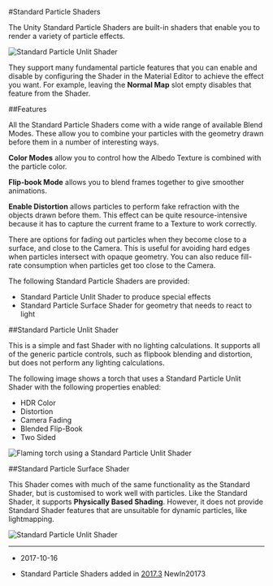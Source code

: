#Standard Particle Shaders

The Unity Standard Particle Shaders are built-in shaders that enable you to render a variety of particle effects. 

![Standard Particle Unlit Shader](../uploads/Main/StandardParticleUnlitShader.png)

They support many fundamental particle features that you can enable and disable by configuring the Shader in the Material Editor to achieve the effect you want. For example, leaving the __Normal Map__ slot empty disables that feature from the Shader.

##Features

All the Standard Particle Shaders come with a wide range of available Blend Modes. These allow you to combine your particles with the geometry drawn before them in a number of interesting ways.

__Color Modes__ allow you to control how the Albedo Texture is combined with the particle color. 

__Flip-book Mode__ allows you to blend frames together to give smoother animations. 

__Enable Distortion__ allows particles to perform fake refraction with the objects drawn before them. This effect can be quite resource-intensive because it has to capture the current frame to a Texture to work correctly.

There are options for fading out particles when they become close to a surface, and close to the Camera. This is useful for avoiding hard edges when particles intersect with opaque geometry. You can also reduce fill-rate consumption when particles get too close to the Camera.

The following Standard Particle Shaders are provided:

* Standard Particle Unlit Shader to produce special effects
* Standard Particle Surface Shader for geometry that needs to react to light

##Standard Particle Unlit Shader

This is a simple and fast Shader with no lighting calculations. It supports all of the generic particle controls, such as flipbook blending and distortion, but does not perform any lighting calculations.

The following image shows a torch that uses a Standard Particle Unlit Shader with the following properties enabled:

* HDR Color
* Distortion
* Camera Fading
* Blended Flip-Book
* Two Sided

![Flaming torch using a Standard Particle Unlit Shader](../uploads/Main/StandardParticleShader.png)


##Standard Particle Surface Shader

This Shader comes with much of the same functionality as the Standard Shader, but is customised to work well with particles. Like the Standard Shader, it supports __Physically Based Shading__. However, it does not provide Standard Shader features that are unsuitable for dynamic particles, like lightmapping.

![Standard Particle Unlit Shader](../uploads/Main/StandardParticleSurfaceShader.png)

---

* <span class="page-edit">2017-10-16  <!-- include IncludeTextNewPageNoEdit --></span>

* <span class="page-history">Standard Particle Shaders added in [2017.3](https://docs.unity3d.com/2017.3/Documentation/Manual/30_search.html?q=newin20173) <span class="search-words">NewIn20173</span></span>